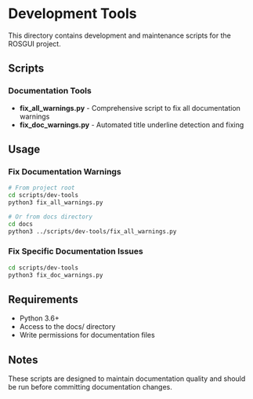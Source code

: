 # Development Tools

This directory contains development and maintenance scripts for the ROSGUI project.

## Scripts

### Documentation Tools

- **fix_all_warnings.py** - Comprehensive script to fix all documentation warnings
- **fix_doc_warnings.py** - Automated title underline detection and fixing

## Usage

### Fix Documentation Warnings

```bash
# From project root
cd scripts/dev-tools
python3 fix_all_warnings.py

# Or from docs directory
cd docs
python3 ../scripts/dev-tools/fix_all_warnings.py
```

### Fix Specific Documentation Issues

```bash
cd scripts/dev-tools
python3 fix_doc_warnings.py
```

## Requirements

- Python 3.6+
- Access to the docs/ directory
- Write permissions for documentation files

## Notes

These scripts are designed to maintain documentation quality and should be run before committing documentation changes.
